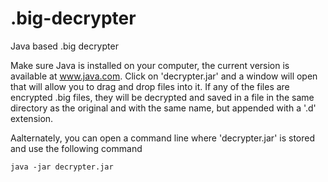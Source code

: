# .big-decrypter
Java based .big decrypter

Make sure Java is installed on your computer, the current version is available at www.java.com.
Click on 'decrypter.jar' and a window will open that will allow you to drag and drop files into it.
If any of the files are encrypted .big files, they will be decrypted and saved in a file in the same directory as the original and with the same name, but appended with a '.d' extension.

Aalternately, you can open a command line where 'decrypter.jar' is stored and use the following command

    java -jar decrypter.jar
    
